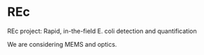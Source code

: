 # REc
REc project: Rapid, in-the-field E. coli detection and quantification 

We are considering MEMS and optics.
